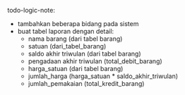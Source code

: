 todo-logic-note:

- tambahkan beberapa bidang pada sistem
- buat tabel laporan dengan detail:
  - nama barang (dari tabel barang)
  - satuan (dari_tabel_barang)
  - saldo akhir triwulan (dari tabel barang)
  - pengadaan akhir triwulan (total_debit_barang)
  - harga_satuan (dari tabel barang)
  - jumlah_harga (harga_satuan * saldo_akhir_triwulan)
  - jumlah_pemakaian (total_kredit_barang)
